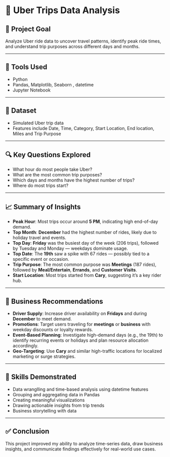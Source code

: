 # 🚖 Uber Trips Data Analysis

## 📌 Project Goal
Analyze Uber ride data to uncover travel patterns, identify peak ride times, and understand trip purposes across different days and months.

---

## 🧰 Tools Used
- Python
- Pandas, Matplotlib, Seaborn , datetime
- Jupyter Notebook

---

## 📂 Dataset
- Simulated Uber trip data
- Features include Date, Time, Category, Start Location, End location, Miles and Trip Purpose

---

## 🔍 Key Questions Explored
- What hour do most people take Uber?
- What are the most common trip purposes?
- Which days and months have the highest number of trips?
- Where do most trips start?

---

## 📈 Summary of Insights
- **Peak Hour**: Most trips occur around **5 PM**, indicating high end-of-day demand.
- **Top Month**: **December** had the highest number of rides, likely due to holiday travel and events.
- **Top Day**: **Friday** was the busiest day of the week (206 trips), followed by Tuesday and Monday — weekdays dominate usage.
- **Top Date**: The **19th** saw a spike with 67 rides — possibly tied to a specific event or occasion.
- **Trip Purpose**: The most common purpose was **Meetings** (187 rides), followed by **Meal/Entertain**, **Errands**, and **Customer Visits**.
- **Start Location**: Most trips started from **Cary**, suggesting it’s a key rider hub.

---
  ## 📌 Business Recommendations

- **Driver Supply**: Increase driver availability on **Fridays** and during **December** to meet demand.
- **Promotions**: Target users traveling for **meetings** or **business** with weekday discounts or loyalty rewards.
- **Event-Based Planning**: Investigate high-demand days (e.g., the 19th) to identify recurring events or holidays and plan resource allocation accordingly.
- **Geo-Targeting**: Use **Cary** and similar high-traffic locations for localized marketing or surge strategies.

---
  
## 🧠 Skills Demonstrated
- Data wranglling and time-based analysis using datetime features
- Grouping and aggregating data in Pandas
- Creating meaningful visualizations
- Drawing actionable insights from trip trends
- Business storytelling with data

---

## ✅ Conclusion
This project improved my ability to analyze time-series data, draw business insights, and communicate findings effectively for real-world use cases.
